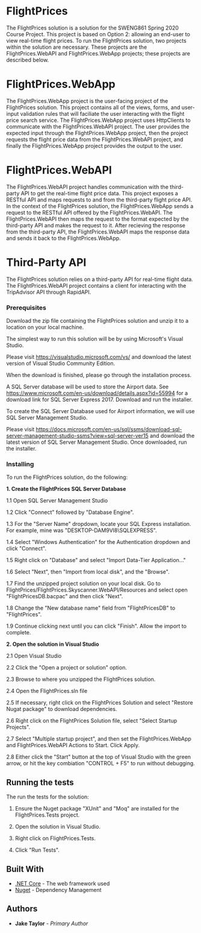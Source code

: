 # FlightPrices

The FlightPrices solution is a solution for the SWENG861 Spring 2020 Course Project.
This project is based on Option 2: allowing an end-user to view real-time flight prices.
To run the FlightPrices solution, two projects within the solution are necessary. These projects
are the FlightPrices.WebAPI and FlightPrices.WebApp projects; these projects are described below.


# FlightPrices.WebApp

The FlightPrices.WebApp project is the user-facing project of the FlightPrices solution.
This project contains all of the views, forms, and user-input validation rules that will 
faciliate the user interacting with the flight price search service. The FlightPrices.WebApp
project uses HttpClients to communicate with the FlightPrices.WebAPI project. The user provides
the expected input through the FlightPrices.WebApp project, then the project requests the flight
price data from the FlightPrices.WebAPI project, and finally the FlightPrices.WebApp project provides
the output to the user.


# FlightPrices.WebAPI

The FlightPrices.WebAPI project handles communication with the third-party API to get the real-time
flight price data. This project exposes a RESTful API and maps requests to and from the third-party
flight price API. In the context of the FlightPrices solution, the FlightPrices.WebApp sends a request to 
the RESTful API offered by the FlightPrices.WebAPI. The FlightPrices.WebAPI then maps the request to
the format expected by the third-party API and makes the request to it. After recieving the response from
the third-party API, the FlightPrices.WebAPI maps the response data and sends it back to the FlightPrices.WebApp.  

# Third-Party API

The FlightPrices solution relies on a third-party API for real-time flight data. The FlightPrices.WebAPI
project contains a client for interacting with the TripAdvisor API through RapidAPI.

### Prerequisites

Download the zip file containing the FlightPrices solution and unzip it to a location on your local
machine.

The simplest way to run this solution will be by using Microsoft's Visual Studio.

Please visit https://visualstudio.microsoft.com/vs/ and download the latest 
version of Visual Studio Community Edition.

When the download is finished, please go through the installation process.

A SQL Server database will be used to store the Airport data. 
See https://www.microsoft.com/en-us/download/details.aspx?id=55994 for a download link for 
SQL Server Express 2017. Download and run the installer.

To create the SQL Server Database used for Airport information, we will use 
SQL Server Management Studio.

Please visit https://docs.microsoft.com/en-us/sql/ssms/download-sql-server-management-studio-ssms?view=sql-server-ver15
and download the latest version of SQL Server Management Studio. Once downloaded,
run the installer.

### Installing

To run the FlightPrices solution, do the following:

**1. Create the FlightPrices SQL Server Database**

1.1 Open SQL Server Management Studio

1.2 Click "Connect" followed by "Database Engine".

1.3 For the "Server Name" dropdown, locate your SQL Express installation.
    For example, mine was "DESKTOP-DAM9VI8\SQLEXPRESS".

1.4 Select "Windows Authentication" for the Authentication dropdown and 
    click "Connect".

1.5 Right click on "Database" and select "Import Data-Tier Application..."

1.6 Select "Next", then "Import from local disk", and the "Browse".

1.7 Find the unzipped project solution on your local disk. Go to 
    FlightPrices/FlightPrices.Skyscanner.WebAPI/Resources and select
    open "FlightPricesDB.bacpac" and then click "Next".

1.8 Change the "New database name" field from "FlightPricesDB" to "FlightPrices".

1.9 Continue clicking next until you can click "Finish". Allow the import to complete.

**2. Open the solution in Visual Studio**

2.1 Open Visual Studio

2.2 Click the "Open a project or solution" option.

2.3 Browse to where you unzipped the FlightPrices solution.

2.4 Open the FlightPrices.sln file

2.5 If necessary, right click on the FlightPrices Solution and select "Restore Nugat package"
    to download dependencies.

2.6 Right click on the FlightPrices Solution file, select "Select Startup Projects".

2.7 Select "Multiple startup project", and then set the FlightPrices.WebApp and FlightPrices.WebAPI
   Actions to Start. Click Apply.

2.8 Either click the "Start" button at the top of Visual Studio with the green arrow, or 
    hit the key combiation "CONTROL + F5" to run without debugging.

## Running the tests

The run the tests for the solution:

1. Ensure the Nuget package "XUnit" and "Moq" are installed for the FlightPrices.Tests project.

2. Open the solution in Visual Studio.

3. Right click on FlightPrices.Tests.

4. Click "Run Tests".

## Built With

* [.NET Core](https://dotnet.microsoft.com/download) - The web framework used
* [Nuget](https://www.nuget.org/) - Dependency Management

## Authors

* **Jake Taylor** - *Primary Author*
